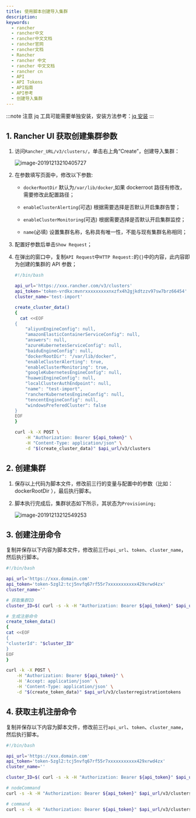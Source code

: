 ```yaml
---
title: 使用脚本创建导入集群
description:
keywords:
  - rancher
  - rancher中文
  - rancher中文文档
  - rancher官网
  - rancher文档
  - Rancher
  - rancher 中文
  - rancher 中文文档
  - rancher cn
  - API
  - API Tokens
  - API指南
  - API参考
  - 创建导入集群
---
```


:::note 注意
jq 工具可能需要单独安装，安装方法参考：[jq 安装](https://stedolan.github.io/jq/download/)
:::

## 1. Rancher UI 获取创建集群参数

1. 访问`Rancher_URL/v3/clusters/`，单击右上角“Create”，创建导入集群：

   ![image-20191213210405727](/img/rancher/old-doc/image-20191213210405727.png)

1. 在参数填写页面中，修改以下参数:

   - `dockerRootDir`
     默认为`/var/lib/docker`,如果 dockerroot 路径有修改，需要修改此配置路径；

   - `enableClusterAlerting`(可选)
     根据需要选择是否默认开启集群告警；

   - `enableClusterMonitoring`(可选)
     根据需要选择是否默认开启集群监控；

   - `name`(必填)
     设置集群名称，名称具有唯一性，不能与现有集群名称相同；

1. 配置好参数后单击`Show Request`；

1. 在弹出的窗口中，复制`API Request`中`HTTP Request:`的`{}`中的内容，此内容即为创建的集群的 API 参数；

   ```bash
   #!/bin/bash

   api_url='https://xxx.rancher.com/v3/clusters'
   api_token='token-vrdkx:mvnrxxxxxxxxxnxzfx4h2gjkdtzzv97sw7brz66454'
   cluster_name='test-import'

   create_cluster_data()
   {
     cat <<EOF
   {
       "aliyunEngineConfig": null,
       "amazonElasticContainerServiceConfig": null,
       "answers": null,
       "azureKubernetesServiceConfig": null,
       "baiduEngineConfig": null,
       "dockerRootDir": "/var/lib/docker",
       "enableClusterAlerting": true,
       "enableClusterMonitoring": true,
       "googleKubernetesEngineConfig": null,
       "huaweiEngineConfig": null,
       "localClusterAuthEndpoint": null,
       "name": "test-import",
       "rancherKubernetesEngineConfig": null,
       "tencentEngineConfig": null,
       "windowsPreferedCluster": false
   }
   EOF
   }

   curl -k -X POST \
       -H "Authorization: Bearer ${api_token}" \
       -H "Content-Type: application/json" \
       -d "$(create_cluster_data)" $api_url/v3/clusters
   ```

## 2. 创建集群

1. 保存以上代码为脚本文件，修改前三行的变量与配置中的参数（比如：dockerRootDir ），最后执行脚本。
1. 脚本执行完成后，集群状态如下所示，其状态为`Provisioning;`

   ![image-20191213212549253](/img/rancher/old-doc/image-20191213212549253.png)

## 3. 创建注册命令

复制并保存以下内容为脚本文件，修改前三行`api_url`、`token`、`cluster_name`，然后执行脚本。

```bash
#!/bin/bash

api_url='https://xxx.domain.com'
api_token='token-5zgl2:tcj5nvfq67rf55r7xxxxxxxxxxx429xrwd4zx'
cluster_name=''

# 获取集群ID
cluster_ID=$( curl -s -k -H "Authorization: Bearer ${api_token}" $api_url/v3/clusters | jq -r ".data[] | select(.name == \"$cluster_name\") | .id" )

# 生成注册命令
create_token_data()
{
cat <<EOF
{
"clusterId": "$cluster_ID"
}
EOF
}

curl -k -X POST \
    -H "Authorization: Bearer ${api_token}" \
    -H 'Accept: application/json' \
    -H 'Content-Type: application/json' \
    -d "$(create_token_data)" $api_url/v3/clusterregistrationtokens

```

## 4. 获取主机注册命令

复制并保存以下内容为脚本文件，修改前三行`api_url`、`token`、`cluster_name`，然后执行脚本。

```bash
#!/bin/bash

api_url='https://xxx.domain.com'
api_token='token-5zgl2:tcj5nvfq67rf55r7xxxxxxxxxxx429xrwd4zx'
cluster_name=''

cluster_ID=$( curl -s -k -H "Authorization: Bearer ${api_token}" $api_url/v3/clusters | jq -r ".data[] | select(.name == \"$cluster_name\") | .id" )

# nodeCommand
curl -s -k -H "Authorization: Bearer ${api_token}" $api_url/v3/clusters/${cluster_ID}/clusterregistrationtokens | jq -r .data[].nodeCommand

# command
curl -s -k -H "Authorization: Bearer ${api_token}" $api_url/v3/clusters/${cluster_ID}/clusterregistrationtokens | jq -r .data[].command

```
